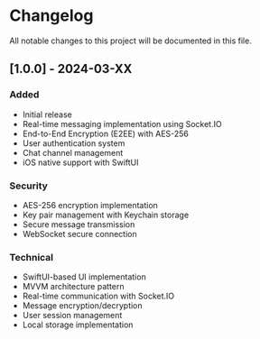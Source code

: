 # Changelog

All notable changes to this project will be documented in this file.

## [1.0.0] - 2024-03-XX

### Added
- Initial release
- Real-time messaging implementation using Socket.IO
- End-to-End Encryption (E2EE) with AES-256
- User authentication system
- Chat channel management
- iOS native support with SwiftUI

### Security
- AES-256 encryption implementation
- Key pair management with Keychain storage
- Secure message transmission
- WebSocket secure connection

### Technical
- SwiftUI-based UI implementation
- MVVM architecture pattern
- Real-time communication with Socket.IO
- Message encryption/decryption
- User session management
- Local storage implementation 
